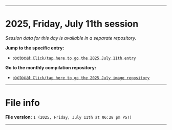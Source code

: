 
***

# 2025, Friday, July 11th session

_Session data for this day is available in a separate repository._

**Jump to the specific entry:**

- [:octocat: `Click/tap here to go the 2025 July 11th entry`](https://github.com/seanpm2001/SeansLifeArchive_Images_MotorWorld_CarFactory_Y2025_V7/tree/SeansLifeArchive_Images_MotorWorld_CarFactory_Y2025_V7_Main-dev/2025/07_July/11/)

**Go to the monthly compilation repository:**

- [:octocat: `Click/tap here to go the 2025 July image repository`](https://github.com/seanpm2001/SeansLifeArchive_Images_MotorWorld_CarFactory_Y2025_V7/)

***

# File info

**File version:** `1 (2025, Friday, July 11th at 06:28 pm PST)`

***
